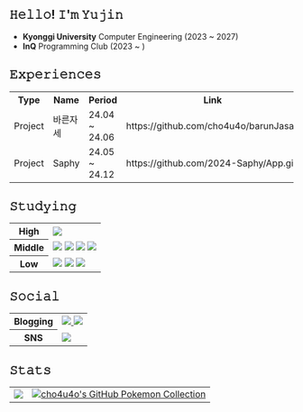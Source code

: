 ## 𝙷𝚎𝚕𝚕𝚘! 𝙸'𝚖 𝚈𝚞𝚓𝚒𝚗  
- **Kyonggi University** Computer Engineering (2023 ~ 2027)
- **InQ** Programming Club (2023 ~ )

## 𝙴𝚡𝚙𝚎𝚛𝚒𝚎𝚗𝚌𝚎𝚜
<table>
  <tr>
    <th>Type</th>
    <th>Name</th>
    <th>Period</th>
    <th>Link</th>
  </tr>
  <tr>
    <td>Project</td>
    <td>바른자세</td>
    <td>24.04 ~ 24.06</td>
    <td>https://github.com/cho4u4o/barunJasae</td>
  </tr>
  <tr>
    <td>Project</td>
    <td>Saphy</td>
    <td>24.05 ~ 24.12</td>
    <td>https://github.com/2024-Saphy/App.git</td>
  </tr>
</table>

## 𝚂𝚝𝚞𝚍𝚢𝚒𝚗𝚐
<table>
  <tr>
    <th>High</th>
    <td><img src="https://img.shields.io/badge/Python-3776AB.svg?&style=for-the-badge&logo=Python&logoColor=white"></td>
  </tr>
  <tr>
    <th>Middle</th>
    <td>
      <img src="https://img.shields.io/badge/Dart-0175C2.svg?&style=for-the-badge&logo=Dart&logoColor=white">
      <img src="https://img.shields.io/badge/Flutter-02569B.svg?&style=for-the-badge&logo=Flutter&logoColor=white">
      <img src="https://img.shields.io/badge/html5-%23E34F26.svg?style=for-the-badge&logo=html5&logoColor=white">
      <img src="https://img.shields.io/badge/css3-%231572B6.svg?style=for-the-badge&logo=css3&logoColor=white">
    </td>
  </tr>
  <tr>
    <th>Low</th>
    <td>
      <img src="https://img.shields.io/badge/React-61dafb.svg?&style=for-the-badge&logo=React&logoColor=black">
      <img src="https://img.shields.io/badge/JavaScript-f7df1e.svg?&style=for-the-badge&logo=JavaScript&logoColor=black">
      <img src="https://img.shields.io/badge/Kotlin-0175C2.svg?&style=for-the-badge&logo=Kotlin&logoColor=black">
    </td>
  </tr>
</table>

## 𝚂𝚘𝚌𝚒𝚊𝚕
<table>
  <tr>
    <th>Blogging</th>
    <td> 
      <a href="https://cho4u4o-loggages.vercel.app/">      
      <img src="https://img.shields.io/badge/Notion-000000.svg?&style=for-the-badge&logo=Notion&logoColor=white">
      </a>
      <a href="https://cho4u4o.tistory.com/">
        <img src="https://img.shields.io/badge/Tistory-000000.svg?&style=for-the-badge&logo=Tistory&logoColor=white">
      </a>
    </td>
  </tr>
  <tr>
    <th>SNS</th>
    <td>
      <a href="https://www.instagram.com/utmusvbe/">
      <img src="https://img.shields.io/badge/Instagram-e4405f.svg?&style=for-the-badge&logo=Instagram&logoColor=white">
      </a>
    </td>
  </tr>
</table>

## 𝚂𝚝𝚊𝚝𝚜

<table>
  <tr>
    <td><img src="https://github-readme-stats.vercel.app/api?username=cho4u4o&show_icons=true&theme=transparent"></td>
    <td>
      <a href="https://github.com/2jun0/github-pokemon-collection">
        <img src="https://gitpokecol.org/pokemons/cho4u4o?face=left" alt="cho4u4o's GitHub Pokemon Collection"/>
      </a>
    </td>
  </tr>
</table>
